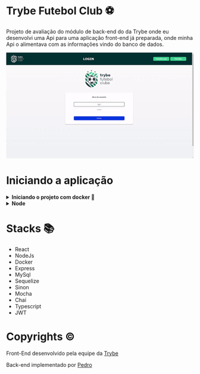# Trybe Futebol Club ⚽

Projeto de avaliação do módulo de back-end do da Trybe onde eu desenvolvi uma Api para uma aplicação front-end já preparada, onde minha Api o alimentava com as informações vindo do banco de dados.

![](https://github.com/Pedro0505/my-portfolio/blob/main/src/images/trybe-futebol-club.gif?raw=true)

# Iniciando a aplicação

<details>
  <summary><b>Iniciando o projeto com docker 🐳</b></summary><br>

  ***⚠️ Para garantir um bom funcionamento é necessário que tenha instalado o docker e o docker-compose nas versões 20.10.16 e 1.29 ou superior respectivamente⚠️***
  
  <br />

  1. Clone o projeto

  ```bash
    git clone git@github.com:Pedro0505/Trybe-Futebol-Clube.git
  ```

  2. Entre no diretório do projeto

  ```bash
    cd Trybe-Futebol-Clube
  ```

  3. Suba os containers

  ```bash
    docker-compose up --build -d
  ```

  5. Quando o processo dos containers estiver acabado acesse a aplicação usando o seguinte endereço

  ```bash
    http://localhost:3000
  ```

  6. Para derrubar os containers

  ```bash
    docker-compose down --rmi all --volumes --remove-orphans
  ```
</details>

<details>
  <summary><b>Node</b></summary><br>

  ***⚠️ Para rodar localmente é necessário ter o MySql instalado localmente ⚠️***

  ***⚠️ Obs: Para o orm funcionar deve ser preenchido o arquivo '.env' com as informações necessárias, as chaves que precisam ser colocadas estão no arquivo '.env.example' ⚠️***

  <br />

  Clone o projeto

  ```bash
    git clone git@github.com:Pedro0505/Trybe-Futebol-Clube.git
  ```

  Entre no diretório do projeto

  ```bash
    cd Trybe-Futebol-Clube
  ```

  Instale as dependências

  ```bash
    npm run install:apps
  ```

  Inicie o servidor

  ```bash
    cd backend
    npm start
  ```
  
  Inicie o frontend

  ```bash
    cd frontend
    npm start
  ```

  Acesse a aplicação usando o seguinte endereço

  ```bash
    localhost:3000
  ```
</details>

# Stacks 📚

- React
- NodeJs
- Docker
- Express
- MySql
- Sequelize
- Sinon
- Mocha
- Chai
- Typescript
- JWT

# Copyrights ©️

Front-End desenvolvido pela equipe da [Trybe](https://github.com/betrybe)

Back-end implementado por [Pedro](https://github.com/Pedro0505)
